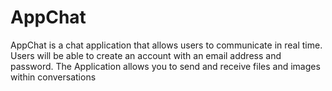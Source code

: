 # AppChat
AppChat is a chat application that allows users to communicate in real time. Users will be able to create an account with an email address and password. The Application allows you to send and receive files and images within conversations
